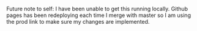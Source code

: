 Future note to self: I have been unable to get this running locally. Github pages has been redeploying each time I merge with master so I am using the prod link to make sure my changes are implemented.